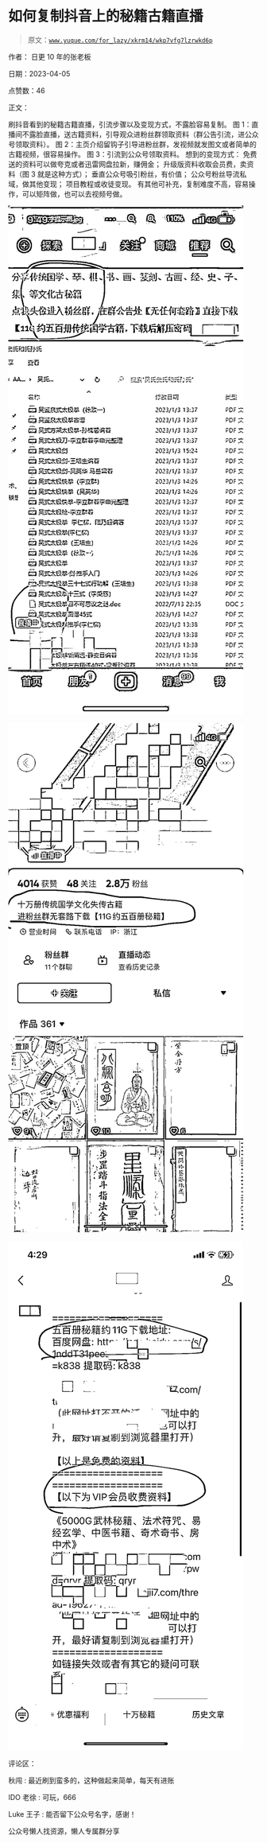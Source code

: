# 如何复制抖音上的秘籍古籍直播

> 原文：[`www.yuque.com/for_lazy/xkrm14/wkp7vfg7lzrwkd6p`](https://www.yuque.com/for_lazy/xkrm14/wkp7vfg7lzrwkd6p)



作者： 日更 10 年的张老板



日期：2023-04-05



点赞数：46



正文：



刷抖音看到的秘籍古籍直播，引流步骤以及变现方式，不露脸容易复制。 图 1：直播间不露脸直播，送古籍资料，引导观众进粉丝群领取资料（群公告引流，进公众号领取资料）。 图 2：主页介绍留钩子引导进粉丝群，发视频就发图文或者简单的古籍视频，很容易操作。 图 3：引流到公众号领取资料。 想到的变现方式： 免费送的资料可以做夸克或者迅雷网盘拉新，赚佣金； 升级版资料收取会员费，卖资料（图 3 就是这种方式）； 垂直公众号吸引粉丝，有价值； 公众号粉丝导流私域，做其他变现； 项目教程或收徒变现。 有其他可补充，复制难度不高，容易操作，可以矩阵做，也可以去视频号做。



![](img/43829b7a6aa190c74b3638d16e645137.png)



![](img/811385abeb5dd34c2de4769ab460ac64.png)



![](img/a660b159003ed9734226110079f058a7.png)



评论区：



秋闯 : 最近刷到蛮多的，这种做起来简单，每天有进账



IDO 老徐 : 可玩，666



Luke 王子 : 能否留下公众号名字，感谢！



公众号懒人找资源，懒人专属群分享

